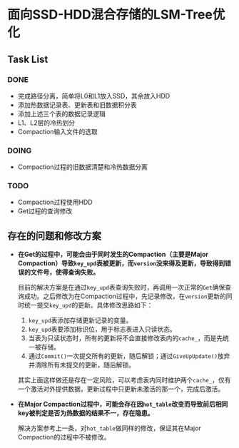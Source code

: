 # 面向SSD-HDD混合存储的LSM-Tree优化

## Task List

### DONE
- 完成路径分离，简单将L0和L1放入SSD，其余放入HDD
- 添加热数据记录表、更新表和旧数据积分表
- 添加上述三个表的数据记录逻辑
- L1、L2层的冷热划分
- Compaction输入文件的选取

### DOING
- Compaction过程的旧数据清楚和冷热数据分离

### TODO
- Compaction过程使用HDD
- Get过程的查询修改

## 存在的问题和修改方案
- **在Get的过程中，可能会由于同时发生的Compaction（主要是Major Compaction）导致`key_upd`表被更新，而`version`没来得及更新，导致得到错误的文件号，使得查询失败。**

  目前的解决方案是在通过`key_upd`表查询失败时，再调用一次正常的`Get`确保查询成功。之后修改为在Compaction过程中，先记录修改，在`version`更新的同时统一提交`key_upd`的更新。具体修改思路如下：

  1. `key_upd`表添加存储更新记录的变量。
  2. `key_upd`表要添加标识位，用于标志表进入只读状态。
  3. 当表为只读状态时，所有的更新将不会直接修改表内的`cache_`，而是先统一被存储。
  4. 通过`Commit()`一次提交所有的更新，随后解锁；通过`GiveUpUpdate()`放弃并清除所有未提交的更新，随后解锁。  

  其实上面这样做还是存在一定风险，可以考虑表内同时维护两个`cache_`，仅有一个激活对外提供数据，更新过程中只更新未激活的那一个，完成后激活。

- **在Major Compaction过程中，可能会存在因`hot_table`改变而导致前后相同key被判定是否为热数据的结果不一，存在隐患。**
  
  解决方案参考上一条，对`hot_table`做同样的修改，保证其在Major Compaction的过程中不被修改。